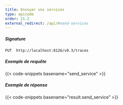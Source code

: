 ```yaml
---
title: Envoyer vos services
type: apicode
order: 21.2
external_redirect: /api/#send-services
---
```


##### Signature
`PUT  http://localhost:8126/v0.3/traces`

##### Exemple de requête
{{< code-snippets basename="send_service" >}}

##### Exemple de réponse

{{< code-snippets basename="result.send_service" >}}


